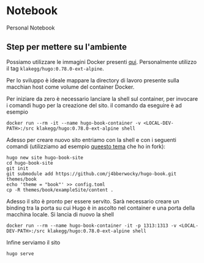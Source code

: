 # Notebook

Personal Notebook

## Step per mettere su l'ambiente

Possiamo utilizzare le immagini Docker presenti [qui](https://hub.docker.com/r/klakegg/hugo/).
Personalmente utilizzo il tag `klakegg/hugo:0.78.0-ext-alpine`.

Per lo sviluppo è ideale mappare la directory di lavoro presente sulla macchian host come volume del
container Docker.

Per iniziare da zero è necessario lanciare la shell sul container, per invocare i comandi hugo per la
creazione del sito. il comando da eseguire è ad esempio

```shell
docker run --rm -it --name hugo-book-container -v <LOCAL-DEV-PATH>:/src klakegg/hugo:0.78.0-ext-alpine shell
```

Adesso per creare nuovo sito entriamo con la shell e con i seguenti comandi (utilizziamo ad esempio
[queesto tema](https://github.com/alex-shpak/hugo-book) che ho in fork):

```shell
hugo new site hugo-book-site
cd hugo-book-site
git init
git submodule add https://github.com/j4bberwocky/hugo-book.git themes/book
echo 'theme = "book"' >> config.toml
cp -R themes/book/exampleSite/content .
```

Adesso il sito è pronto per essere servito. Sarà necessario creare un binding tra la porta su
cui Hugo è in ascolto nel container e una porta della macchina locale. Si lancia di nuovo la shell

```shell
docker run --rm --name hugo-book-container -it -p 1313:1313 -v <LOCAL-DEV-PATH>:/src klakegg/hugo:0.78.0-ext-alpine shell
```

Infine serviamo il sito

```shell
hugo serve
```
